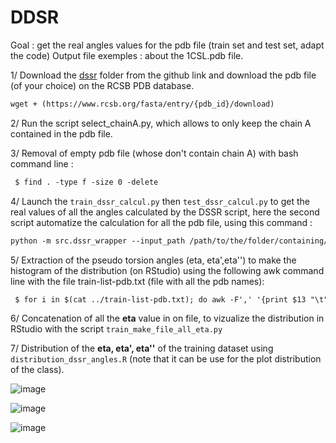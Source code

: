 # DDSR 

Goal : get the real angles values for the pdb file (train set and test set, adapt the code)
Output file exemples : about the 1CSL.pdb file. 

1/ Download the [dssr](https://github.com/EvryRNA/rna_angles_prediction_dssr/tree/main) folder from the github link and download the pdb file (of your choice) on the RCSB PDB database.

```markdown
wget + (https://www.rcsb.org/fasta/entry/{pdb_id}/download) 
```

2/ Run the script select_chainA.py, which allows to only keep the chain A contained in the pdb file. 

3/ Removal of empty pdb file (whose don't contain chain A) with bash command line :

 ```markdown
  $ find . -type f -size 0 -delete
  ```

4/ Launch the `train_dssr_calcul.py` then `test_dssr_calcul.py` to get the real values of all the angles calculated by the DSSR script, here the second script automatize the calculation for all the pdb file, using this command : 

```markdown
python -m src.dssr_wrapper --input_path /path/to/the/folder/containing/pdb/file --output_path path/to/the/folder/of/your/choice/as/output --to_csv\
```
5/ Extraction of the pseudo torsion angles (eta, eta',eta'') to make the histogram of the distribution (on RStudio) using the following awk command line with the file train-list-pdb.txt (file with all the pdb names):

 ```markdown
  $ for i in $(cat ../train-list-pdb.txt); do awk -F',' '{print $13 "\t" $15 "\t" $17}' $i-res.txt > $i-all_eta.txt;done;
  ```
6/ Concatenation of all the **eta** value in on file, to vizualize the distribution in RStudio with the script  `train_make_file_all_eta.py`

7/ Distribution of the **eta, eta', eta''** of the training dataset using `distribution_dssr_angles.R` (note that it can be use for the plot distribution of the class).

![image](https://github.com/HenessA/rna_project_2023/assets/105880255/61f3e23c-27fe-422e-a1c4-d483dd25c9dc)


![image](https://github.com/HenessA/rna_project_2023/assets/105880255/0323da36-4c16-48f6-a31e-a02989ff0748)


![image](https://github.com/HenessA/rna_project_2023/assets/105880255/5fbbac23-9b62-4ebf-8818-124812d6500d)
 
